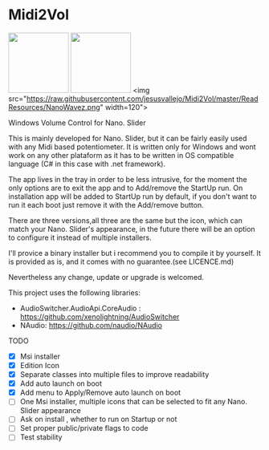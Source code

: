 # Midi2Vol

<img src="https://raw.githubusercontent.com/jesusvallejo/Midi2Vol/master/ReadResources/NanoSlider.png" width="120">  <img src="https://raw.githubusercontent.com/jesusvallejo/Midi2Vol/master/ReadResources/NanoBento.png" width="120"> <img src="https://raw.githubusercontent.com/jesusvallejo/Midi2Vol/master/ReadResources/NanoWavez.png" width=120">



Windows Volume Control for Nano. Slider


This is mainly developed for Nano. Slider, but it can be fairly easily used with any Midi based potentiometer. 
It is written only for Windows and wont work on any other plataform as it has to be written in OS compatible language (C# in this case with .net framework).

The app lives in the tray in order to be less intrusive, for the moment the only options are to exit the app and to Add/remove the StartUp run.
On installation app will be added to StartUp run by default, if you don't want to run it each boot just remove it with the Add/remove button.

There are three versions,all three are the same but the icon, which can match your Nano. Slider's appearance, in the future there will be an option to configure it instead of multiple installers.

I'll provice a binary installer but i recommend you to compile it by yourself. 
It is provided as is, and it comes with no guarantee.(see LICENCE.md)

Nevertheless any change, update or upgrade is welcomed.

This project uses the following libraries:

- AudioSwitcher.AudioApi.CoreAudio : https://github.com/xenolightning/AudioSwitcher
- NAudio: https://github.com/naudio/NAudio

TODO
- [x] Msi installer
- [x] Edition Icon
- [x] Separate classes into multiple files to improve readability
- [x] Add auto launch on boot
- [x] Add menu to Apply/Remove auto launch on boot
- [ ] One Msi installer, multiple icons that can be selected to fit any Nano. Slider appearance
- [ ] Ask on install , whether to run on Startup or not
- [ ] Set proper public/private flags to code
- [ ] Test stability
